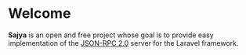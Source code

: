 # Welcome

**Sajya** is an open and free project whose goal is to provide easy implementation of the [JSON-RPC 2.0](https://sajya.github.io/docs/specification/) server for the Laravel framework.
